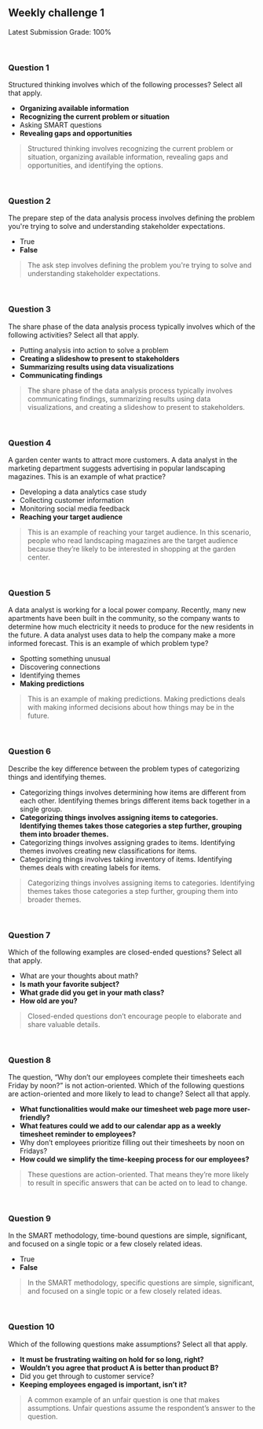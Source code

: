 ## Weekly challenge 1

Latest Submission Grade: 100%

&nbsp;

### Question 1

Structured thinking involves which of the following processes? Select all that apply.

* **Organizing available information** 
* **Recognizing the current problem or situation**
* Asking SMART questions
* **Revealing gaps and opportunities**

> Structured thinking involves recognizing the current problem or situation, organizing available information, revealing gaps and opportunities, and identifying the options.

&nbsp;

### Question 2

The prepare step of the data analysis process involves defining the problem you're trying to solve and understanding stakeholder expectations.

* True
* **False**

> The ask step involves defining the problem you're trying to solve and understanding stakeholder expectations.

&nbsp;

### Question 3

The share phase of the data analysis process typically involves which of the following activities? Select all that apply.

* Putting analysis into action to solve a problem
* **Creating a slideshow to present to stakeholders**
* **Summarizing results using data visualizations**
* **Communicating findings**

> The share phase of the data analysis process typically involves communicating findings, summarizing results using data visualizations, and creating a slideshow to present to stakeholders.

&nbsp;

### Question 4

A garden center wants to attract more customers. A data analyst in the marketing department suggests advertising in popular landscaping magazines. This is an example of what practice?

* Developing a data analytics case study
* Collecting customer information
* Monitoring social media feedback
* **Reaching your target audience**

> This is an example of reaching your target audience. In this scenario, people who read landscaping magazines are the target audience because they’re likely to be interested in shopping at the garden center.

&nbsp;

### Question 5

A data analyst is working for a local power company. Recently, many new apartments have been built in the community, so the company wants to determine how much electricity it needs to produce for the new residents in the future. A data analyst uses data to help the company make a more informed forecast. This is an example of which problem type?

* Spotting something unusual
* Discovering connections
* Identifying themes
* **Making predictions**

> This is an example of making predictions. Making predictions deals with making informed decisions about how things may be in the future. 

&nbsp;

### Question 6

Describe the key difference between the problem types of categorizing things and identifying themes.

* Categorizing things involves determining how items are different from each other. Identifying themes brings different items back together in a single group.
* **Categorizing things involves assigning items to categories. Identifying themes takes those categories a step further, grouping them into broader themes.**
* Categorizing things involves assigning grades to items. Identifying themes involves creating new classifications for items.
* Categorizing things involves taking inventory of items. Identifying themes deals with creating labels for items.

> Categorizing things involves assigning items to categories. Identifying themes takes those categories a step further, grouping them into broader themes.

&nbsp;

### Question 7

Which of the following examples are closed-ended questions? Select all that apply.

* What are your thoughts about math?
* **Is math your favorite subject?**
* **What grade did you get in your math class?**
* **How old are you?**

> Closed-ended questions don’t encourage people to elaborate and share valuable details.

&nbsp;

### Question 8

The question, “Why don’t our employees complete their timesheets each Friday by noon?” is not action-oriented. Which of the following questions are action-oriented and more likely to lead to change? Select all that apply.

* **What functionalities would make our timesheet web page more user-friendly?**
* **What features could we add to our calendar app as a weekly timesheet reminder to employees?**
* Why don’t employees prioritize filling out their timesheets by noon on Fridays?
* **How could we simplify the time-keeping process for our employees?**

> These questions are action-oriented. That means they’re more likely to result in specific answers that can be acted on to lead to change. 

&nbsp;

### Question 9

In the SMART methodology, time-bound questions are simple, significant, and focused on a single topic or a few closely related ideas.

* True
* **False**

> In the SMART methodology, specific questions are simple, significant, and focused on a single topic or a few closely related ideas.

&nbsp;

### Question 10

Which of the following questions make assumptions? Select all that apply.

* **It must be frustrating waiting on hold for so long, right?**
* **Wouldn’t you agree that product A is better than product B?**
* Did you get through to customer service?
* **Keeping employees engaged is important, isn’t it?**

> A common example of an unfair question is one that makes assumptions. Unfair questions assume the respondent’s answer to the question.